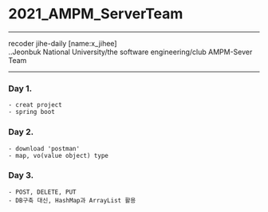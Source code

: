 # 2021_AMPM_ServerTeam
---
recoder jihe-daily [name:x_jihee]  
..Jeonbuk National University/the software engineering/club AMPM-Sever Team
***
### Day 1.
    - creat project
    - spring boot
### Day 2.
    - download 'postman'
    - map, vo(value object) type
### Day 3.
    - POST, DELETE, PUT
    - DB구축 대신, HashMap과 ArrayList 활용
